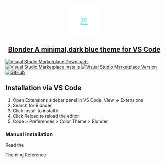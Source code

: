 <p align="center">
<a href="https://github.com/acquahsamuel/blonder-theme/tree/master">
  <img src="img/blonder-logo.png" alt="Logo" width="100px" height=100px>
   <br/>
   <h2 align="center"> 
       Blonder 
       A minimal,dark blue theme for VS Code
   </h2>


   ![Visual Studio Marketplace Downloads](https://img.shields.io/visual-studio-marketplace/d/acquahsamuel.blonder)
   ![Visual Studio Marketplace Installs](https://img.shields.io/visual-studio-marketplace/i/acquahsamuel.blonder)
   ![Visual Studio Marketplace Version](https://img.shields.io/visual-studio-marketplace/v/acquahsamuel.blonder)
   ![GitHub](https://img.shields.io/github/license/acquahsamuel/blonder)

</a>
</p>

## Installation via VS Code 

1. Open Extensions sidebar panel in VS Code. View → Extensions
2. Search for Blonder
3. Click Install to install it
4. Click Reload to reload the editor
5. Code > Preferences > Color Theme > Blonder

### Manual installation

Read the 



Theming Reference


